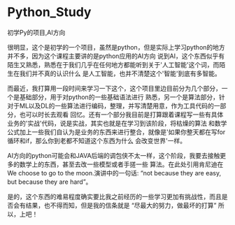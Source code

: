 # Python_Study
初学Py的项目,AI方向  

很明显，这个是初学的一个项目，虽然是python，但是实际上学习python的地方并不多，因为这个课程主要讲的是python应用的AI方向
说到AI，这个东西似乎有陌生又熟悉，熟悉在于我们几乎在任何地方都能听到关于'人工智能'这个词，而陌生在我们并不真的认识什么
是人工智能，也并不清楚这个'智能'到底有多智能。

而最近，我打算用一段时间来学习一下这个，这个项目里边目前分为几个部分，一个是基础部分，用于对python的一些基础语法进行
熟悉，另一个是算法部分，针对于ML以及DL的一些算法进行编码，整理，并写清楚用意，作为工具代码的一部分，也可以时长去观看
回忆。还有一个部分我目前是打算跟着课程写一些有具体业务的'实战'代码，说是实战，其实也就是在学习到该阶段，将枯燥的算法
和数学公式加上一些我们自认为是业务的东西来进行整合，就像是'如果你整天都在写for循环和if，那么你到老都不知道这个东西为什么
会改变世界'一样。

AI方向的python可能会和JAVA后端的调包侠不太一样，这个阶段，我要去接触更多的数学上的东西，甚至去改一些模型或者手搓一些
算法。在此处引用肯尼迪在We choose to go to the moon.演讲中的一句话: 
                   “not because they are easy, but because they are hard”。                 
                   
是的，这个东西的难易程度确实要比我之前经历的一些学习更加有挑战性，而且是否会有结果，也不得而知，但是我的信条就是
                    “尽最大的努力，做最坏的打算”
所以，上吧！
